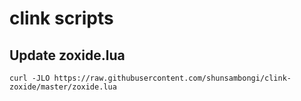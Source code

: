 # clink scripts

## Update zoxide.lua

```shell
curl -JLO https://raw.githubusercontent.com/shunsambongi/clink-zoxide/master/zoxide.lua
```
